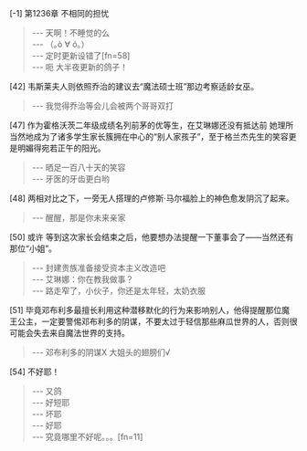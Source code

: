 
[-1] 第1236章 不相同的担忧
>--- 天啊！不睡觉的么<br>
>--- （｡ò ∀ ó｡）<br>
>--- 定时更新设错了[fn=58]<br>
>--- 呃  大半夜更新的鸽子！<br>

[42] 韦斯莱夫人则依照乔治的建议去“魔法硕士班”那边考察适龄女巫。
>--- 我觉得乔治等会儿会被两个哥哥双打<br>

[47] 作为霍格沃茨二年级成绩名列前茅的优等生，在艾琳娜还没有抵达前 她理所当然地成为了诸多学生家长簇拥在中心的“别人家孩子”，至于格兰杰先生的笑容更是明媚得宛若正午的阳光。
>--- 晒足一百八十天的笑容<br>
>--- 牙医的牙齿更白哟<br>

[48] 两相对比之下，一旁无人搭理的卢修斯·马尔福脸上的神色愈发阴沉了起来。
>--- 醒醒，那是你未来亲家<br>

[50] 或许 等到这次家长会结束之后，他要想办法提醒一下董事会了——当然还有那位“小姐”。
>--- 封建贵族准备接受资本主义改造吧<br>
>--- 艾琳娜：你在教我做事？<br>
>--- 路走窄了，小伙子，你还是太年轻，太奶衣服<br>

[51] 毕竟邓布利多最擅长利用这种潜移默化的行为来影响别人，他得提醒那位魔王公主，一定要警惕邓布利多的阴谋，不要太过于轻信那些麻瓜世界的人，否则很可能会失去来自魔法世界的支持。
>--- 邓布利多的阴谋X
大姐头的翅膀们√<br>

[54] 不好耶！
>--- 又鸽<br>
>--- 好短耶<br>
>--- 坏耶<br>
>--- 好耶<br>
>--- 究竟哪里不好呢。。。[fn=11]<br>
